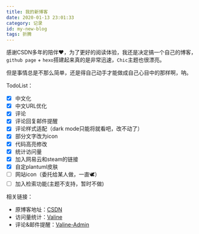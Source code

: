 ```yaml
---
title: 我的新博客
date: 2020-01-13 23:01:33
category: 记录
id: my-new-blog
tags: 折腾
---
```


感谢CSDN多年的陪伴❤️，为了更好的阅读体验，我还是决定搞一个自己的博客，`github page` + `hexo`搭建起来真的是非常迅速，`Chic`主题也很漂亮。

但是事情总是不那么简单，还是得自己动手才能做成自己心目中的那样啊，呐。

TodoList：

- [x] 中文化
- [x] 中文URL优化
- [x] 评论
- [x] 评论回复邮件提醒
- [x] 评论样式适配（dark mode只能将就看吧，改不动了）
- [x] 部分文字改为icon
- [x] 代码高亮修改
- [x] 统计访问量
- [x] 加入网易云和steam的链接
- [x] 自定plantuml皮肤 
- [ ] 网站icon（委托给某人做，一直🕊）
- [ ] 加入检索功能(主题不支持，暂时不做)

相关链接：

- 原博客地址：[CSDN](https://blog.csdn.net/xp731574722)
- 访问量统计：[Valine](https://valine.js.org/)
- 评论&邮件提醒：[Valine-Admin](https://github.com/DesertsP/Valine-Admin)
